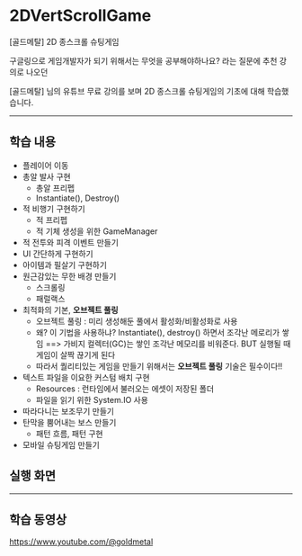 # 2DVertScrollGame
[골드메탈] 2D 종스크롤 슈팅게임

구글링으로 게임개발자가 되기 위해서는 무엇을 공부해야하나요? 라는 질문에 추천 강의로 나오던

[골드메탈] 님의 유튜브 무료 강의를 보며 2D 종스크롤 슈팅게임의 기초에 대해 학습했습니다. 

--------------------------------
## 학습 내용
- 플레이어 이동
- 총알 발사 구현
  - 총알 프리펩
  - Instantiate(), Destroy()   
- 적 비행기 구현하기
  - 적 프리펩 
  - 적 기체 생성을 위한 GameManager 
- 적 전투와 피격 이벤트 만들기
- UI 간단하게 구현하기
- 아이템과 필살기 구현하기
- 원근감있는 무한 배경 만들기
  - 스크롤링
  - 패럴랙스
- 최적화의 기본, **오브젝트 풀링**
  - 오브젝트 풀링 : 미리 생성해둔 풀에서 활성화/비활성화로 사용
  - 왜? 이 기법을 사용하냐? Instantiate(), destroy() 하면서 조각난 메로리가 쌓임 ==> 가비지 컬렉터(GC)는 쌓인 조각난 메모리를 비워준다. BUT 실행될 때 게임이 살짝 끊기게 된다
  - 따라서 퀄리티있는 게임을 만들기 위해서는 **오브젝트 풀링** 기술은 필수이다!!
- 텍스트 파일을 이요한 커스텀 배치 구현
    - Resources : 런타임에서 불러오는 에셋이 저장된 폴더
    - 파일을 읽기 위한 System.IO 사용
- 따라다니는 보조무기 만들기
- 탄막을 뿜어내는 보스 만들기
  - 패턴 흐름, 패턴 구현
- 모바일 슈팅게임 만들기
  
## 실행 화면







------------------------------------------

## 학습 동영상
<https://www.youtube.com/@goldmetal>
